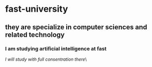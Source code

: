   # fast-university
  ## they are specialize in computer sciences and related technology
  ### I am studying artificial intelligence at fast
*I will study with full consentration there*\
